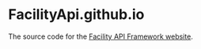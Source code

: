 # FacilityApi.github.io

The source code for the [Facility API Framework website](https://facilityapi.github.io/).
